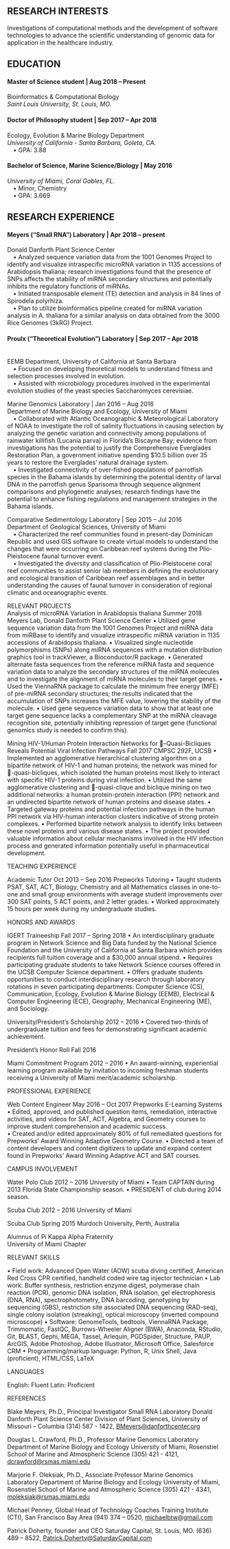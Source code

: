 <p><h2>RESEARCH INTERESTS</h2></p>
<p>Investigations of computational methods and the development of software technologies to advance the scientific understanding of genomic data for application in the healthcare industry.
</p>

<p><h2>EDUCATION</h2></p>
<p><h4>Master of Science student | Aug 2018 – Present</h4>
Bioinformatics & Computational Biology <br>
  <em>Saint Louis University, St. Louis, MO.</em></p>

<p><h4>Doctor of Philosophy student | Sep 2017 – Apr 2018</h4>
Ecology, Evolution & Marine Biology Department <br>
  <em>University of California - Santa Barbara, Goleta, CA.</em> <br>
&emsp;&bull; GPA: 3.88 </p>

<p><h4>Bachelor of Science, Marine Science/Biology | May 2016</h4>
<em>University of Miami, Coral Gables, FL.</em><br>
&emsp;&bull; Minor, Chemistry <br>
&emsp;•	GPA: 3.669
</p>

<p>
<h2>RESEARCH EXPERIENCE</h2>
<h4>Meyers (“Small RNA”) Laboratory | Apr 2018 – present</h4>
Donald Danforth Plant Science Center <br>
&emsp;&bull; Analyzed sequence variation data from the 1001 Genomes Project to identify and visualize intraspecific microRNA variation in 1135 accessions of Arabidopsis thaliana; research investigations found that the presence of SNPs affects the stability of miRNA secondary structures and potentially inhibits the regulatory functions of miRNAs. <br>
&emsp;&bull; Initiated transposable element (TE) detection and analysis in 84 lines of Spirodela polyrhiza. <br>
&emsp;&bull; Plan to utilize bioinformatics pipeline created for miRNA variation analysis in A. thaliana for a similar analysis on data obtained from the 3000 Rice Genomes (3kRG) Project. <br>

<h4>Proulx (“Theoretical Evolution”) Laboratory | Sep 2017 – Apr 2018</h4> <br>
EEMB Department, University of California at Santa Barbara <br>
&emsp;&bull; Focused on developing theoretical models to understand fitness and selection processes involved in evolution.<br>
&emsp;&bull; Assisted with microbiology procedures involved in the experimental evolution studies of the yeast species Saccharomyces cerevisiae.<br>

Marine Genomics Laboratory | Jan 2016 – Aug 2016 <br>
Department of Marine Biology and Ecology, University of Miami <br>
&emsp;&bull; Collaborated with Atlantic Oceanographic & Meteorological Laboratory of NOAA to investigate the roll of salinity fluctuations in causing selection by analyzing the genetic variation and connectivity among populations of rainwater killifish (Lucania parva) in Florida’s Biscayne Bay; evidence from investigations has the potential to justify the Comprehensive Everglades Restoration Plan, a government initiative spending $10.5 billion over 35 years to restore the Everglades’ natural drainage system. <br>
&emsp;&bull; Investigated connectivity of over-fished populations of parrotfish species in the Bahama islands by determining the potential identity of larval DNA in the parrotfish genus Sparisoma through sequence alignment comparisons and phylogenetic analyses; research findings have the potential to enhance fishing regulations and management strategies in the Bahama islands. <br>

Comparative Sedimentology Laboratory | Sep 2015 – Jul 2016 <br>
Department of Geological Sciences, University of Miami <br>
&emsp;&bull; Characterized the reef communities found in present-day Dominican Republic and used GIS software to create virtual models to understand the changes that were occurring on Caribbean reef systems during the Plio-Pleistocene faunal turnover event. <br>
&emsp;&bull; Investigated the diversity and classification of Plio-Pleistocene coral reef communities to assist senior lab members in defining the evolutionary and ecological transition of Caribbean reef assemblages and in better understanding the causes of faunal turnover in consideration of regional climatic and oceanographic events. <br>
</p>
<p>
RELEVANT PROJECTS
<br>
Analysis of microRNA Variation in Arabidopsis thaliana		Summer 2018
Meyers Lab, Donald Danforth Plant Science Center
•	Utilized gene sequence variation data from the 1001 Genomes Project and miRNA data from miRBase to identify and visualize intraspecific miRNA variation in 1135 accessions of Arabidopsis thaliana. 
•	Visualized single nucleotide polymorphisms (SNPs) along miRNA sequences with a mutation distribution graphics tool in trackViewer, a Bioconductor/R package.
•	Generated alternate fasta sequences from the reference miRNA fasta and sequence variation data to analyze the secondary structures of the miRNA molecules and to investigate the alignment of miRNA molecules to their target genes.  
•	Used the ViennaRNA package to calculate the minimum free energy (MFE) of pre-miRNA secondary structures; the results indicated that the accumulation of SNPs increases the MFE value, lowering the stability of the molecule.  
•	Used gene sequence variation data to show that at least one target gene sequence lacks a complementary SNP at the miRNA cleavage recognition site, potentially inhibiting repression of target gene (functional genomics study is needed to confirm this). 

Mining HIV-1/Human Protein Interaction Networks for –Quasi-Bicliques Reveals Potential Viral Infection Pathways						Fall 2017
CMPSC 292F, UCSB
•	Implemented an agglomerative hierarchical clustering algorithm on a bipartite network of HIV-1 and human proteins; the network was mined for -quasi-bicliques, which isolated the human proteins most likely to interact with specific HIV-1 proteins during viral infection.
•	Utilized the same agglomerative clustering and -quasi-clique and biclique mining on two additional networks: a human protein-protein interaction (PPI) network and an undirected bipartite network of human proteins and disease states.
•	Targeted gateway proteins and potential infection pathways in the human PPI network via HIV-human interaction clusters indicative of strong protein complexes.
•	Performed bipartite network analysis to identify links between these novel proteins and various disease states.
•	The project provided valuable information about cellular mechanisms involved in the HIV infection process and generated information potentially useful in pharmaceutical development. 
</p>

TEACHING EXPERIENCE

Academic Tutor									Oct 2013 – Sep 2016
Prepworks Tutoring
•	Taught students PSAT, SAT, ACT, Biology, Chemistry and all Mathematics classes in one-to-one and small group environments with average student improvements over 300 SAT points, 5 ACT points, and 2 letter grades.
•	Worked approximately 15 hours per week during my undergraduate studies. 

HONORS AND AWARDS

IGERT Traineeship								Fall 2017 – Spring 2018
•	An interdisciplinary graduate program in Network Science and Big Data funded by the National Science Foundation and the University of California at Santa Barbara which provides recipients full tuition coverage and a $30,000 annual stipend.
•	Requires participating graduate students to take Network Science courses offered in the UCSB Computer Science department.
•	Offers graduate students opportunities to conduct interdisciplinary research through laboratory rotations in seven participating departments: Computer Science (CS), Communication, Ecology, Evolution & Marine Biology (EEMB), Electrical & Computer Engineering (ECE), Geography, Mechanical Engineering (ME), and Sociology.

University/President’s Scholarship						2012 – 2016
•	Covered two-thirds of undergraduate tuition and fees for demonstrating significant academic achievement.

President’s Honor Roll								Fall 2016

Miami Commitment Program							2012 – 2016
•	An award-winning, experiential learning program available by invitation to incoming freshman students receiving a University of Miami merit/academic scholarship.

PROFESSIONAL EXPERIENCE

Web Content Engineer								May 2016 – Oct 2017
Prepworks E-Learning Systems
•	Edited, approved, and published question items, remediation, interactive activities, and videos for SAT, ACT, Algebra, and Geometry courses to improve student comprehension and academic success.  
•	Created and/or edited approximately 80% of full remediated questions for Prepworks’ Award Winning Adaptive Geometry Course.
•	Directed a team of content developers and content digitizers to update and expand content found in Prepworks’ Award Winning Adaptive ACT and SAT courses.

CAMPUS INVOLVEMENT

Water Polo Club									2012 – 2016
University of Miami
•	Team CAPTAIN during 2013 Florida State Championship season.
•	PRESIDENT of club during 2014 season.

Scuba Club										2012 – 2016
University of Miami

Scuba Club										Spring 2015
Murdoch University, Perth, Australia

Alumnus of Pi Kappa Alpha Fraternity					
University of Miami Chapter

RELEVANT SKILLS

•	Field work: Advanced Open Water (AOW) scuba diving certified, American Red Cross CPR certified, handheld coded wire tag injector technician
•	Lab work: Buffer synthesis, restriction enzyme digest, polymerase chain reaction (PCR), genomic DNA isolation, RNA isolation, gel electrophoresis (DNA, RNA), spectrophotometry, DNA barcoding, genotyping by sequencing (GBS), restriction site associated DNA sequencing (RAD-seq), single colony isolation (streaking), optical microscopy (inverted compound microscope)
•	Software: GenomeTools, bedtools, ViennaRNA Package, Trimmomatic, FastQC, Burrows-Wheeler Aligner (BWA), Anaconda, RStudio, Git, BLAST, Gephi, MEGA, Tassel, Arlequin, PGDSpider, Structure, PAUP, ArcGIS, Adobe Photoshop, Adobe Illustrator, Microsoft Office, Salesforce CRM
•	Programming/markup language: Python, R, Unix Shell, Java (proficient), HTML/CSS, LaTeX

LANGUAGES

English: Fluent
Latin: Proficient

REFERENCES

Blake Meyers, Ph.D., Principal Investigator
Small RNA Laboratory
Donald Danforth Plant Science Center
Division of Plant Sciences, University of Missouri – Columbia
(314) 587 - 1422, BMeyers@danforthcenter.org

Douglas L. Crawford, Ph.D., Professor
Marine Genomics Laboratory
Department of Marine Biology and Ecology
University of Miami, Rosenstiel School of Marine and Atmospheric Science
(305) 421 - 4121, dcrawford@rsmas.miami.edu 

Marjorie F. Oleksiak, Ph.D., Associate Professor
Marine Genomics Laboratory
Department of Marine Biology and Ecology
University of Miami, Rosenstiel School of Marine and Atmospheric Science
(305) 421 - 4341, moleksiak@rsmas.miami.edu

Michael Penney, Global Head of Technology
Coaches Training Institute (CTI), San Francisco Bay Area
(941) 374 – 0520, michaelbtw@gmail.com

Patrick Doherty, founder and CEO
Saturday Capital, St. Louis, MO.
(636) 489 – 8522, Patrick.Doherty@SaturdayCapital.com 



